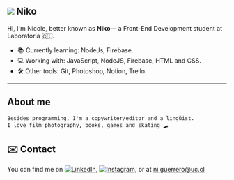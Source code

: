 ## <img src="https://img.icons8.com/clouds/100/000000/cat.png"/> Niko

Hi, I'm Nicole, better known as **Niko**— a Front-End Development student at Laboratoria 🇨🇱.

- 📚 Currently learning: NodeJs, Firebase.
- 💻 Working with: JavaScript, NodeJS, Firebase, HTML and CSS.
- 🛠 Other tools: Git, Photoshop, Notion, Trello.
---

## About me

```
Besides programming, I'm a copywriter/editor and a lingüist.
I love film photography, books, games and skating 🛹 
```
## ✉️ Contact

<!-- Actual text -->

You can find me on [![LinkedIn][1.2]][1], [![Instagram][2.2]][2], or at ni.guerrero@uc.cl

<!-- Icons -->

[1.2]: https://img.icons8.com/dusk/32/000000/linkedin.png
[2.2]: https://img.icons8.com/dusk/32/000000/instagram-new.png

<!-- Links to your social media accounts -->

[1]: https://www.linkedin.com/in/nicole-guerrero-234713a5/
[2]: https://www.instagram.com/vekid/

<!--
**nikoguerrero/nikoguerrero** is a ✨ _special_ ✨ repository because its `README.md` (this file) appears on your GitHub profile.

Here are some ideas to get you started:

- 🔭 I’m currently working on ...
- 🌱 I’m currently learning ...
- 👯 I’m looking to collaborate on ...
- 🤔 I’m looking for help with ...
- 💬 Ask me about ...
- 📫 How to reach me: ...
- 😄 Pronouns: ...
- ⚡ Fun fact: ...
-->

